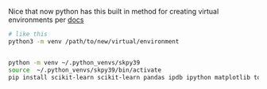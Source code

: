 Nice that now python has this built in method for creating virtual environments per [docs](https://docs.python.org/3/library/venv.html)

```sh
# like this 
python3 -m venv /path/to/new/virtual/environment


python -m venv ~/.python_venvs/skpy39
source  ~/.python_venvs/skpy39/bin/activate
pip install scikit-learn scikit-learn pandas ipdb ipython matplotlib tqdm colormap easydev 
```

